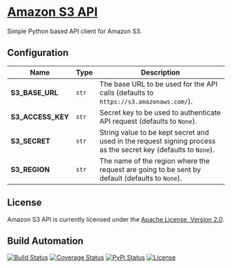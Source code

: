 # [Amazon S3 API](http://s3-api.hive.pt)

Simple Python based API client for Amazon S3.

## Configuration

| Name | Type | Description |
| ----- | ----- | ----- |
| **S3_BASE_URL** | `str` | The base URL to be used for the API calls (defaults to `https://s3.amazonaws.com/`). |
| **S3_ACCESS_KEY** | `str` | Secret key to be used to authenticate API request (defaults to `None`). |
| **S3_SECRET** | `str` | String value to be kept secret and used in the request signing process as the secret key (defaults to `None`). |
| **S3_REGION** | `str` | The name of the region where the request are going to be sent by default (defaults to `None`). |

## License

Amazon S3 API is currently licensed under the [Apache License, Version 2.0](http://www.apache.org/licenses/).

## Build Automation

[![Build Status](https://travis-ci.com/hivesolutions/s3_api.svg?branch=master)](https://travis-ci.com/hivesolutions/s3_api)
[![Coverage Status](https://coveralls.io/repos/hivesolutions/s3_api/badge.svg?branch=master)](https://coveralls.io/r/hivesolutions/s3_api?branch=master)
[![PyPi Status](https://img.shields.io/pypi/v/s3_api.svg)](https://pypi.python.org/pypi/s3_api)
[![License](https://img.shields.io/badge/license-Apache%202.0-blue.svg)](https://www.apache.org/licenses/)
